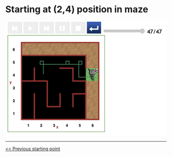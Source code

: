 # Starting at (2,4) position in maze

![Figure: ...](../img/start-at-2-4/start@-2,4-direct-manouvre-nice.png)

---

[<< Previous starting point](<starting-at-(4,4)-position.md>)

<!-- \ \ -------- ... -------- / / [Next >>](minor-bug-1-report.md) -->

<!-- \ \ -------- ... -------- / / [Next starting point >>](<starting-at-(2,4)-position.md>) -->
